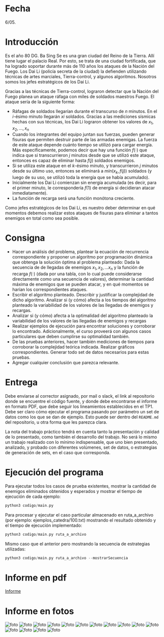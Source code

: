 # Fecha 
6/05.

# Introducción

Es el año 80 DG. Ba Sing Se es una gran ciudad del Reino de la Tierra. Allí tiene lugar el palacio Real. Por esto, se trata de una ciudad fortificada, que ha logrado soportar durante más de 110 años los ataques de la Nación del Fuego. Los Dai Li (policía secreta de la ciudad) la defienden utilizando técnicas de artes marciales, Tierra-control, y algunos algoritmos. Nosotros somos los jefes estratégicos de los Dai Li.

Gracias a las técnicas de Tierra-control, lograron detectar que la Nación del Fuego planea un ataque ráfaga con miles de soldados maestros Fuego. El ataque sería de la siguiente forma:

- Ráfagas de soldados llegarían durante el transcurso de $n$ minutos. En el $i$-ésimo minuto llegarán $xi$​ soldados. Gracias a las mediciones sísmicas hechas con sus técnicas, los Dai Li lograron obtener los valores de $x_1,x_2, \dots , x_n$
- Cuando los integrantes del equipo juntan sus fuerzas, pueden generar fisuras que permiten destruir parte de las armadas enemigas. La fuerza de este ataque depende cuánto tiempo se utilizó para cargar energía. Más específicamente, podemos decir que hay una función $f(⋅)$ que indica que si transcurrieron $j$ minutos desde que se utilizó este ataque, entonces es capaz de eliminar hasta $f(j)$ soldados enemigos.
- Si se utiliza este ataque en el $k$-ésimo minuto, y transcurrieron $j$ minutos desde su último uso, entonces se eliminará a $min⁡(x_k,f(j))$ soldados (y luego de su uso, se utilizó toda la energía que se había acumulado).
- Inicialmente los Dai Li comienzan sin energía acumulada (es decir, para el primer minuto, le correspondería $f(1)$ de energía si decidieran atacar inmediatamente).
- La función de recarga será una función monótona creciente.

Como jefes estratégicos de los Dai Li, es nuestro deber determinar en qué momentos debemos realizar estos ataques de fisuras para eliminar a tantos enemigos en total como sea posible.
# Consigna

- Hacer un análisis del problema, plantear la ecuación de recurrencia correspondiente y proponer un algoritmo por programación dinámica que obtenga la solución óptima al problema planteado: Dada la secuencia de de llegadas de enemigos ​$x_1, x_2, \dots x_n$ y la función de recarga $f(⋅)$ (dada por una tabla, con lo cual puede considerarse directamente como una secuencia de valores), determinar la cantidad máxima de enemigos que se pueden atacar, y en qué momentos se harían los correspondientes ataques.
- Escribir el algoritmo planteado. Describir y justificar la complejidad de dicho algoritmo. Analizar si (y cómo) afecta a los tiempos del algoritmo planteado la variabilidad de los valores de las llegadas de enemigos y recargas.
- Analizar si (y cómo) afecta a la optimalidad del algoritmo planteado la variabilidad de los valores de las llegadas de enemigos y recargas
- Realizar ejemplos de ejecución para encontrar soluciones y corroborar lo encontrado. Adicionalmente, el curso proveerá con algunos casos particulares que deben cumplirse su optimalidad también.
- De las pruebas anteriores, hacer también mediciones de tiempos para corroborar la complejidad teórica indicada. Realizar gráficos correspondientes. Generar todo set de datos necesarios para estas pruebas.
- Agregar cualquier conclusión que parezca relevante.

# Entrega

Debe enviarse al corrector asignado, por mail o slack, el link al repositorio donde se encuentre el código fuente, y donde debe encontrarse el informe en formato PDF, que debe seguir los lineamientos establecidos en el TP1. Debe ser claro cómo ejecutar el programa pasando por parámetro un set de datos como los que se dan de ejemplo. Esto puede ser dentro del `README.md` del repositorio, u otra forma que les parezca clara.

La nota del trabajo práctico tendrá en cuenta tanto la presentación y calidad de lo presentado, como también el desarrollo del trabajo. No será lo mismo un trabajo realizado con lo mínimo indispensable, que uno bien presentado, analizado, y probado con diferentes volúmenes, set de datos, o estrategias de generación de sets, en el caso que corresponda.

# Ejecución del programa
Para ejecutar todos los casos de prueba existentes, mostrar la cantidad de enemigos eliminados obtenidos y esperados y mostrar el tiempo de ejecución de cada ejemplo:
```c
python3 codigo/main.py
```

Para procesar y ejecutar el caso particular almacenado en ruta_a_archivo (por ejemplo: ejemplos_catedra/100.txt) mostrando el resultado obtenido y el tiempo de ejecución implementado:
```c
python3 codigo/main.py ruta_a_archivo
```

Mismo caso que el anterior pero mostrando la secuencia de estrategias utilizadas:
```c
python3 codigo/main.py ruta_a_archivo --mostrarSecuencia
```

# Informe en pdf
[Informe](informe.pdf)

# Informe en fotos
![foto](./informe-imagenes/informe-0.png)
![foto](./informe-imagenes/informe-1.png)
![foto](./informe-imagenes/informe-2.png)
![foto](./informe-imagenes/informe-3.png)
![foto](./informe-imagenes/informe-4.png)
![foto](./informe-imagenes/informe-5.png)
![foto](./informe-imagenes/informe-6.png)
![foto](./informe-imagenes/informe-7.png)
![foto](./informe-imagenes/informe-8.png)
![foto](./informe-imagenes/informe-9.png)
![foto](./informe-imagenes/informe-10.png)
![foto](./informe-imagenes/informe-11.png)
![foto](./informe-imagenes/informe-12.png)
![foto](./informe-imagenes/informe-13.png)
![foto](./informe-imagenes/informe-14.png)
